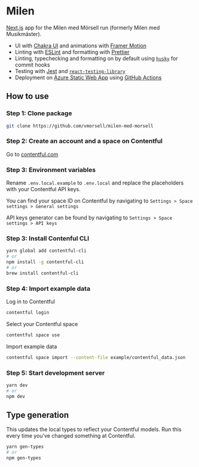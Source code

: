 # Milen

[Next.js](https://nextjs.org) app for the Milen med Mörsell run (formerly Milen med Musikmäster).

- UI with [Chakra UI](https://chakra-ui.com) and animations with [Framer Motion](https://www.framer.com/motion/)
- Linting with [ESLint](https://eslint.org/) and formatting with [Prettier](https://prettier.io/)
- Linting, typechecking and formatting on by default using [`husky`](https://github.com/typicode/husky) for commit hooks
- Testing with [Jest](https://jestjs.io/) and [`react-testing-library`](https://testing-library.com/docs/react-testing-library/intro)
- Deployment on [Azure Static Web App](https://azure.microsoft.com/en-us/services/app-service/static/) using [GitHub Actions](https://github.com/features/actions)

## How to use

### Step 1: Clone package

```bash
git clone https://github.com/vmorsell/milen-med-morsell
```

### Step 2: Create an account and a space on Contentful

Go to [contentful.com](https://contentful.com)

### Step 3: Environment variables

Rename `.env.local.example` to `.env.local` and replace the placeholders
with your Contentful API keys.

You can find your space ID on Contentful by navigating to `Settings > Space settings > General settings`

API keys generator can be found by navigating to `Settings > Space settings > API keys`

### Step 3: Install Contenful CLI

```bash
yarn global add contentful-cli
# or
npm install -g contentful-cli
# or
brew install contentful-cli
```

### Step 4: Import example data

Log in to Contentful

```bash
contentful login
```

Select your Contentful space

```bash
contentful space use
```

Import example data

```bash
contentful space import --content-file example/contentful_data.json
```

### Step 5: Start development server

```bash
yarn dev
# or
npm dev
```

## Type generation

This updates the local types to reflect your Contentful models. Run this every time you've changed something at Contentful.

```bash
yarn gen-types
# or
npm gen-types
```
